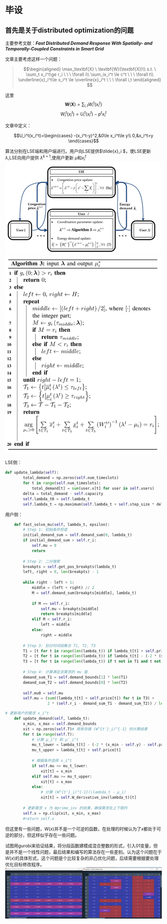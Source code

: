 # 毕设

## 首先是关于distributed optimization的问题

主要参考文献：___Fast Distributed Demand Response With Spatially-
and Temporally-Coupled Constraints in Smart Grid___

文章主要考虑这样一个问题：

> $$\begin{aligned}
\max_\textbf{X} \ \textbf{W}(\textbf{X})\\
s.t. \  \sum_t x_i^t\ge r_i \ \ \ \forall i\\
\sum_ix_i^t \le c^t \ \ \ \forall t\\
\underline{x}_i^t\le x_i^t \le \overline{x}_i^t \ \ \ \forall i,t  
\end{aligned}
$$

这里
$$\textbf{W}(\textbf{X})=\sum_{i,t}W_i^t(x_i^t)$$
$$W_i^t(x_i^t)=U_i^t(x_i^t)-p^tx_i^t$$

文章中定义：

$$U_i^t(x_i^t)=\begin{cases}
-(x_i^t-y)^2,&0\le x_i^t\le y\\
0,&x_i^t>y 
\end{cases}$$

算法分别在LSE端和用户端进行。用户向LSE提供$\tilde{x}_i $，使LSE更新 $\lambda$,LSE向用户提供 $\lambda^{k+1}$,使用户更新 $\mu$和$x_i^t$
![alt text](image-1.png)
![alt text](image-2.png "用户更新$\mu$的算法")

LSE侧：

```python
def update_lambda(self):
        total_demand = np.zeros(self.num_timeslots)
        for t in range(self.num_timeslots):
            total_demand[t] = sum(user.x[t] for user in self.users)
        delta = total_demand - self.capacity
        self.lambda_t0 = self.lambda_t
        self.lambda_t = np.maximum(self.lambda_t + self.step_size * delta, 0)

```

用户侧：

```python
    def fast_solve_mu(self, lambda_t, epsilon):
        # Step 1: 初始条件检查
        initial_demand_sum = self.demand_sum(0, lambda_t)
        if initial_demand_sum > self.r_i:
            self.mu = 0
            return
    
        # Step 2: 二分搜索
        breakpts = self.get_pos_breakpts(lambda_t)
        left, right = 0, len(breakpts) - 1
        
        while right - left > 1:
            middle = (left + right) // 2
            M = self.demand_sum(breakpts[middle], lambda_t)
            
            if M == self.r_i:
                self.mu = breakpts[middle]
                return breakpts[middle]
            elif M < self.r_i:
                left = middle
            else:
                right = middle
    
        # Step 3: 划分时间段集合 T1, T2, T3
        T1 = [t for t in range(len(lambda_t)) if lambda_t[t] + self.price[t] <= breakpts[left]]
        T2 = [t for t in range(len(lambda_t)) if lambda_t[t] - (-2 * (self.demand_bounds[0] - self.y) - self.price[t]) >= breakpts[right]]
        T3 = [t for t in range(len(lambda_t)) if t not in T1 and t not in T2]
    
        # Step 4: 计算满足总需求的 mu 值
        demand_sum_T1 = self.demand_bounds[1] * len(T1)
        demand_sum_T2 = self.demand_bounds[0] * len(T2)
        
        self.mu0 = self.mu
        self.mu = (sum((lambda_t[t] + self.price[t]) for t in T3) + 
                   2 * (self.r_i - demand_sum_T1 - demand_sum_T2)) / len(T3) - 2 * self.y
```

```python
# 更新用户的需求 x_i^t
    def update_demand(self, lambda_t):
        x_min, x_max = self.demand_bounds
        xit = np.zeros(self.T)# 用来存储 (W^{t'}_i)^{-1} 的计算结果
        for t in range(self.T):
            # 计算 μ_i^t 和 μ̄_i^t
            mu_t_lower = lambda_t[t] - (-2 * (x_min - self.y) - self.price[t])
            mu_t_upper = lambda_t[t] + self.price[t]
            
            # 根据条件选择 x_i^t
            if self.mu <= mu_t_lower:
                xit[t] = x_min
            elif self.mu >= mu_t_upper:
                xit[t] = x_max
            else:
                # 计算 (W^{t'}_i)^{-1}(\lambda_t - μ_i)
                xit[t] = self.W_derivative_inv(lambda_t)[t]
        
        # 更新需求 x 为 Wprime_inv 的结果，确保需求在上下限内
        self.x = np.clip(xit, x_min, x_max)
        #return self.x
```

但这里有一些问题，$W(x)$并不是一个可逆的函数，在处理的时候认为了$x$都处于可逆的部分，但这样似乎存在一些问题。

试图用gurobi来验证结果，将分段函数建模成混合整数的形式，引入01变量，但是并不是一个线性问题，最后结果和编写的算法存在一些差别。认为这个问题在于$W(x)$的具体形式，这个问题是个比较复杂的非凸优化问题，后续需要根据要处理优化目标修改程序。
![alt text](image-3.png)
